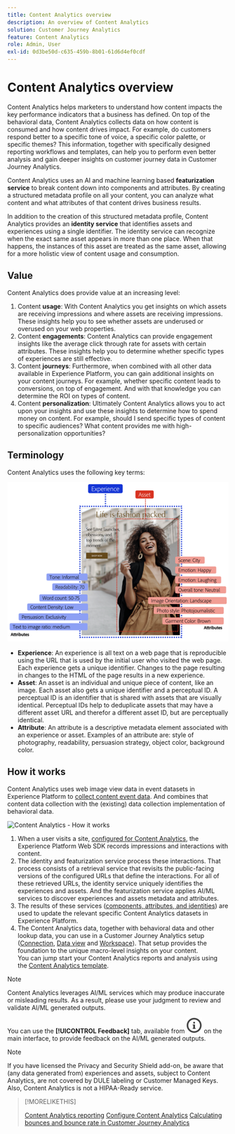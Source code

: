 ```yaml
---
title: Content Analytics overview
description: An overview of Content Analytics
solution: Customer Journey Analytics
feature: Content Analytics
role: Admin, User
exl-id: 0d3be50d-c635-459b-8b01-61d6d4ef0cdf
---
```

# Content Analytics overview

Content Analytics helps marketers to understand how content impacts the key performance indicators that a business has defined. On top of the behavioral data, Content Analytics collects data on how content is consumed and how content drives impact. For example, do customers respond better to a specific tone of voice, a specific color palette, or specific themes? This information, together with specifically designed reporting workflows and templates, can help you to perform even better analysis and gain deeper insights on customer journey data in Customer Journey Analytics. 

Content Analytics uses an AI and machine learning based **featurization service** to break content down into components and attributes. By creating a structured metadata profile on all your content, you can analyze what content and what attributes of that content drives business results. 

In addition to the creation of this structured metadata profile, Content Analytics provides an **identity service** that identifies assets and experiences using a single identifier. The identity service can recognize when the exact same asset appears in more than one place. When that happens, the instances of this asset are treated as the same asset, allowing for a more holistic view of content usage and consumption.

## Value

Content Analytics does provide value at an increasing level:

1. Content **usage**: With Content Analytics you get insights on which assets are receiving impressions and where assets are receiving impressions. These insights help you to see whether assets are underused or overused on your web properties.
1. Content **engagements**: Content Analytics can provide engagement insights like the average click through rate for assets with certain attributes. These insights help you to determine whether specific types of experiences are still effective.
1. Content **journeys**: Furthermore, when combined with all other data available in Experience Platform, you can gain additional insights on your content journeys. For example, whether specific content leads to conversions, on top of engagement. And with that knowledge you can determine the ROI on types of content.
1. Content **personalization**: Ultimately Content Analytics allows you to act upon your insights and use these insights to determine how to spend money on content. For example, should I send specific types of content to specific audiences? What content provides me with high-personalization opportunities?

## Terminology

Content Analytics uses the following key terms:

![Assets and experiences](/help/content-analytics/assets/content-analytics-experience-asset.png)

* **Experience**: An experience is all text on a web page that is reproducible using the URL that is used by the initial user who visited the web page. Each experience gets a unique identifier. Changes to the page resulting in changes to the HTML of the page results in a new experience.
* **Asset**: An asset is an individual and unique piece of content, like an image. Each asset also gets a unique identifier and a perceptual ID. A perceptual ID is an identifier that is shared with assets that are visually identical. Perceptual IDs help to deduplicate assets that may have a different asset URL and therefor a different asset ID, but are perceptually identical.
* **Attribute**: An attribute is a descriptive metadata element associated with an experience or asset. Examples of an attribute are: style of photography, readability, persuasion strategy, object color, background color.

## How it works

Content Analytics uses web image view data in event datasets in Experience Platform to [collect content event data](config/datacollection.md). And combines that content data collection with the (existing) data collection implementation of behavioral data.

![Content Analytics - How it works](assets/aca-overview.gif)

1. When a user visits a site, [configured for Content Analytics](config/configuration.md), the Experience Platform Web SDK records impressions and interactions with content.
1. The identity and featurization service process these interactions. That process consists of a retrieval service that revisits the public-facing versions of the configured URLs that define the interactions. For all of these retrieved URLs, the identity service uniquely identifies the experiences and assets. And the featurization service applies AI/ML services to discover experiences and assets metadata and attributes.
1. The results of these services ([components, attributes, and identities](/help/content-analytics/report/components.md)) are used to update the relevant specific Content Analytics datasets in Experience Platform.
1. The Content Analytics data, together with behavioral data and other lookup data, you can use in a Customer Journey Analytics setup ([Connection](/help/connections/overview.md), [Data view](/help/data-views/data-views.md) and [Workspace](/help/analysis-workspace/home.md)). That setup provides the foundation to the unique macro-level insights on your content. <br/>You can jump start your Content Analytics reports and analysis using the [Content Analytics template](/help/content-analytics/report/report.md#template).


>[!NOTE]
>
>Content Analytics leverages AI/ML services which may produce inaccurate or misleading results. As a result, please use your judgment to review and validate AI/ML generated outputs.
>
>You can use the **[!UICONTROL Feedback]** tab, available from ![InfoOutline](/help/assets/icons/InfoOutline.svg) on the main interface, to provide feedback on the AI/ML generated outputs.
>

>[!NOTE]
>
>If you have licensed the Privacy and Security Shield add-on, be aware that (any data generated from) experiences and assets, subject to Content Analytics, are not covered by DULE labeling or Customer Managed Keys. Also, Content Analytics is not a HIPAA-Ready service.
>


>[!MORELIKETHIS]
>
>[Content Analytics reporting](report/report.md)
>[Configure Content Analytics](config/configuration.md)
>[Calculating bounces and bounce rate in Customer Journey Analytics](https://experienceleaguecommunities.adobe.com/t5/adobe-analytics-blogs/calculating-bounces-amp-bounce-rate-in-adobe-customer-journey/ba-p/706446#M454)
>


